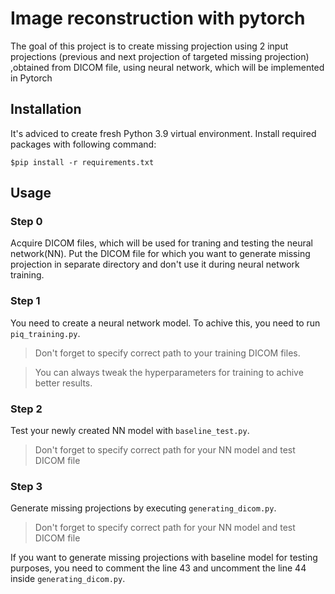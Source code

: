 # Image reconstruction with pytorch

The goal of this project is to create missing projection using 2 input projections (previous and next projection of targeted missing projection) ,obtained from DICOM file, using neural network, which will be implemented in Pytorch

## Installation

It's adviced to create fresh Python 3.9 virtual environment. Install required packages with following command:

```
$pip install -r requirements.txt
```

## Usage

### Step 0

Acquire DICOM files, which will be used for traning and testing the neural network(NN). Put the DICOM file for which you want to generate missing projection in separate directory and don't use it during neural network training.

### Step 1

You need to create a neural network model. To achive this, you need to run `piq_training.py`.

> Don't forget to specify correct path to your training DICOM files.

> You can always tweak the hyperparameters for training to achive better results.

### Step 2

Test your newly created NN model with `baseline_test.py`.

> Don't forget to specify correct path for your NN model and test DICOM file

### Step 3 

Generate missing projections by executing `generating_dicom.py`.

> Don't forget to specify correct path for your NN model and test DICOM file

If you want to generate missing projections with baseline model for testing purposes, you need to comment the line 43 and uncomment the line 44 inside `generating_dicom.py`.
